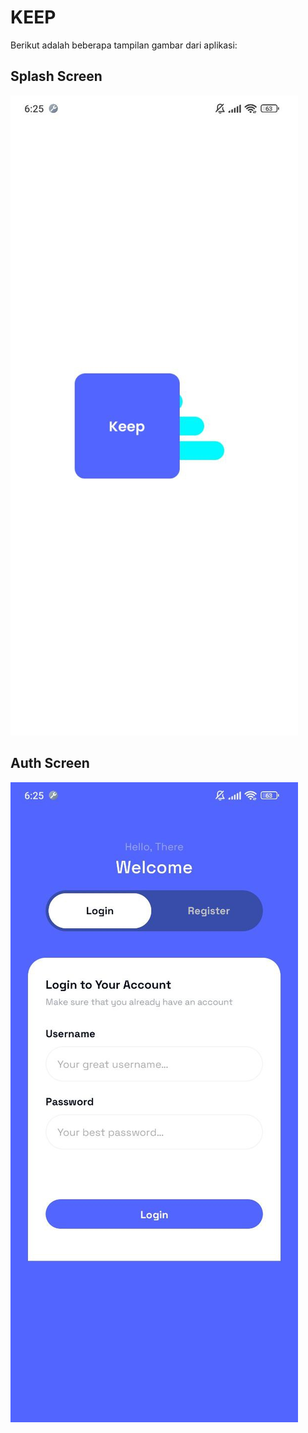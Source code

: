 # KEEP

Berikut adalah beberapa tampilan gambar dari aplikasi:

## Splash Screen
![Splash Screen](images/splash.jpg)

## Auth Screen
![Auth Screen](images/auth.jpg)

